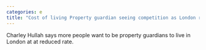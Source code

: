 ```yaml
---
categories: e
title: "Cost of living Property guardian seeing competition as London rents rise"
---
```

Charley Hullah says more people want to be property guardians to live in London at at reduced rate.